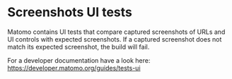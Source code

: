 # Screenshots UI tests

Matomo contains UI tests that compare captured screenshots of URLs and UI controls with expected screenshots.
If a captured screenshot does not match its expected screenshot, the build will fail. 

For a developer documentation have a look here: https://developer.matomo.org/guides/tests-ui
